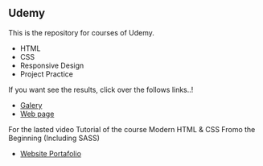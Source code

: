## Udemy 

This is the repository for courses of Udemy. 
-   HTML
-   CSS
-   Responsive Design 
-   Project Practice 

If you want see the results, click over the follows links..!
-  [Galery](https://luzperdomo92.github.io/udemyProjects/html5-css3/Workshop-Galeria/index.html)
-  [Web page](https://luzperdomo92.github.io/udemyProjects/html5-css3/Workshop-2/index.html)

For the lasted video Tutorial of the course Modern HTML & CSS Fromo the Beginning (Including SASS)
-  [Website Portafolio](https://luzperdomo92.github.io/udemyProjects/ultimate-html-css/webside-portafolio/dist/index.html)
